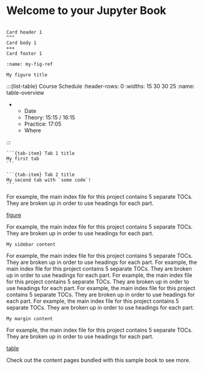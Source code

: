 # Welcome to your Jupyter Book

````{card} Card 1 title

Card header 1
^^^
Card body 1
+++
Card footer 1
````

```{figure} logo.png
:name: my-fig-ref

My figure title
```

:::{list-table} Course Schedule
:header-rows: 0
:widths: 15 30 30 25
:name: table-overview

* - Date
  - Theory: 15:15 / 16:15
  - Practice: 17:05
  - Where

:::

````{tab-set}
```{tab-item} Tab 1 title
My first tab
```

```{tab-item} Tab 2 title
My second tab with `some code`!
```
````

For example, the main index file for this project contains 5 separate TOCs. They are broken up in order to use headings for each part.

[figure](my-fig-ref)

For example, the main index file for this project contains 5 separate TOCs. They are broken up in order to use headings for each part. 

```{sidebar} My sidebar title
My sidebar content
```

For example, the main index file for this project contains 5 separate TOCs. They are broken up in order to use headings for each part. For example, the main index file for this project contains 5 separate TOCs. They are broken up in order to use headings for each part. For example, the main index file for this project contains 5 separate TOCs. They are broken up in order to use headings for each part. For example, the main index file for this project contains 5 separate TOCs. They are broken up in order to use headings for each part. For example, the main index file for this project contains 5 separate TOCs. They are broken up in order to use headings for each part.

```{margin} An optional title
My margin content
```

For example, the main index file for this project contains 5 separate TOCs. They are broken up in order to use headings for each part.


[table](table-overview)

Check out the content pages bundled with this sample book to see more.

